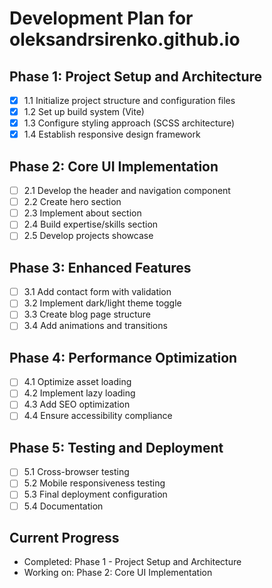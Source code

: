# Development Plan for oleksandrsirenko.github.io

## Phase 1: Project Setup and Architecture

- [x] 1.1 Initialize project structure and configuration files
- [x] 1.2 Set up build system (Vite)
- [x] 1.3 Configure styling approach (SCSS architecture)
- [x] 1.4 Establish responsive design framework

## Phase 2: Core UI Implementation

- [ ] 2.1 Develop the header and navigation component
- [ ] 2.2 Create hero section
- [ ] 2.3 Implement about section
- [ ] 2.4 Build expertise/skills section
- [ ] 2.5 Develop projects showcase

## Phase 3: Enhanced Features

- [ ] 3.1 Add contact form with validation
- [ ] 3.2 Implement dark/light theme toggle
- [ ] 3.3 Create blog page structure
- [ ] 3.4 Add animations and transitions

## Phase 4: Performance Optimization

- [ ] 4.1 Optimize asset loading
- [ ] 4.2 Implement lazy loading
- [ ] 4.3 Add SEO optimization
- [ ] 4.4 Ensure accessibility compliance

## Phase 5: Testing and Deployment

- [ ] 5.1 Cross-browser testing
- [ ] 5.2 Mobile responsiveness testing
- [ ] 5.3 Final deployment configuration
- [ ] 5.4 Documentation

## Current Progress

- Completed: Phase 1 - Project Setup and Architecture
- Working on: Phase 2: Core UI Implementation